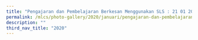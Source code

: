 ```yaml
---
title: "Pengajaran dan Pembelajaran Berkesan Menggunakan SLS : 21 01 20"
permalink: /mlcs/photo-gallery/2020/januari/pengajaran-dan-pembelajaran-berkesan-menggunakan-sls-21-01-20/
description: ""
third_nav_title: "2020"
---
```

